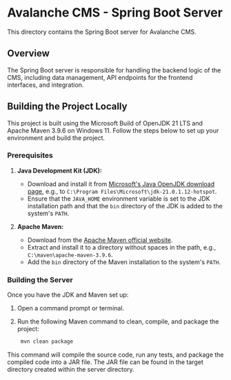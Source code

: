 # Avalanche CMS - Spring Boot Server

This directory contains the Spring Boot server for Avalanche CMS.

## Overview

The Spring Boot server is responsible for handling the backend logic of the CMS, including data management, API endpoints for the frontend interfaces, and integration.

## Building the Project Locally

This project is built using the Microsoft Build of OpenJDK 21 LTS and Apache Maven 3.9.6 on Windows 11. Follow the steps below to set up your environment and build the project.

### Prerequisites

1. **Java Development Kit (JDK):**
   - Download and install it from [Microsoft's Java OpenJDK download page](https://learn.microsoft.com/en-us/java/openjdk/download#openjdk-21), e.g., to `C:\Program Files\Microsoft\jdk-21.0.1.12-hotspot`.
   - Ensure that the `JAVA_HOME` environment variable is set to the JDK installation path and that the `bin` directory of the JDK is added to the system's `PATH`.

2. **Apache Maven:**
   - Download from the [Apache Maven official website](https://maven.apache.org/download.cgi).
   - Extract and install it to a directory without spaces in the path, e.g., `C:\maven\apache-maven-3.9.6`.
   - Add the `bin` directory of the Maven installation to the system's `PATH`.

### Building the Server

Once you have the JDK and Maven set up:

1. Open a command prompt or terminal.
2. Run the following Maven command to clean, compile, and package the project:

   ```bash
    mvn clean package
   ```

This command will compile the source code, run any tests, and package the compiled code into a JAR file. The JAR file can be found in the target directory created within the server directory.